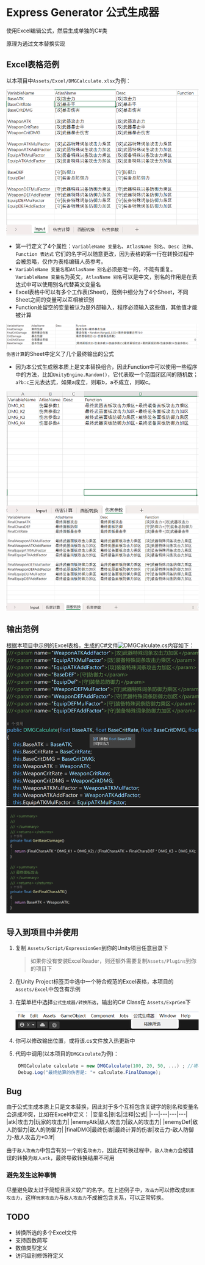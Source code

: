 # Express Generator 公式生成器
使用Excel编辑公式，然后生成单独的C#类

原理为通过文本替换实现
## Excel表格范例
以本项目中`Assets/Excel/DMGCalculate.xlsx`为例：

![](./Img/Excel_1.png)
- 第一行定义了4个属性：`VariableName 变量名`、`AtlasName 别名`、`Desc 注释`、`Function 表达式` 它们的名字可以随意更改，因为表格的第一行在转换过程中会被忽略，仅作为表格编辑人员参考。
- `VariableName 变量名`和`AtlasName 别名`必须是唯一的，不能有重复。`VariableName 变量名`为英文，`AtlasName 别名`可以是中文，别名的作用是在表达式中可以使用别名代替英文变量名
- Excel表格中可以有多个工作表(Sheet)，范例中细分为了4个Sheet，不同Sheet之间的变量可以互相被识别
- Function处留空的变量被认为是外部输入，程序必须输入这些值，其他值才能被计算

![](./Img/Excel_2.png)
`伤害计算`的Sheet中定义了几个最终输出的公式
- 因为本公式生成器本质上是文本替换组合，因此Function中可以使用一些程序中的方法，比如`UnityEngine.Random()`，它代表取一个范围闭区间的随机数；`a?b:c`三元表达式，如果a成立，则取b，a不成立，则取c。

![](./Img/Excel_3.png)
![](./Img/Excel_4.png)

## 输出范例
根据本项目中示例的Excel表格，生成的C#文件![DMGCalculate.cs](./Assets/ExprGen/DMGCalculate.cs)内容如下：
![](./Img/cs_1.png)
![](./Img/cs_2.png)

## 导入到项目中并使用
1. 复制 `Assets/Script/ExpressionGen`到你的Unity项目任意目录下
   > 如果你没有安装ExcelReader，则还额外需要复制`Assets/Plugins`到你的项目下
2. 在Unity Project标签页中选中一个符合规范的Excel表格，本项目的`Assets/Excel`中包含有示例
3. 在菜单栏中选择`公式生成器/转换所选`，输出的C# Class在 `Assets/ExprGen`下
   
   ![img](./Img/Snipaste_1.png)
4. 你可以修改输出位置，或将该.cs文件放入热更新中
5. 代码中调用(以本项目的`DMGCaculate`为例)：
   ``` csharp
    DMGCalculate calculate = new DMGCalculate(100, 20, 50, ...) ; //填写所有参数
    Debug.Log("最终结算的伤害是: "+ calculate.FinalDamage);
   ```

## Bug
由于公式生成本质上只是文本替换，因此对于多个互相包含关键字的别名和变量名会造成冲突，比如在Excel中定义：
|变量名|别名|注释|公式|
|---|---|---|---|
|atk|攻击力|玩家的攻击力|
|enemyAtk|敌人攻击力|敌人的攻击力|
|enemyDef|敌人防御力|敌人的防御力|
|finalDMG|最终伤害|最终计算的伤害|攻击力-敌人防御力-敌人攻击力*0.1f|

由于`敌人攻击力`中包含有另一个别名`攻击力`，因此在转换过程中，`敌人攻击力`会被错误的转换为`敌人atk`，最终导致转换结果不可用

### 避免发生这种事情
尽量避免取太过于简短且涵义较广的名字。在上述例子中，`攻击力`可以修改成`玩家攻击力`，这样`玩家攻击力`与`敌人攻击力`不成被包含关系，可以正常转换。


## TODO
- 转换所选的多个Excel文件
- 支持函数简写
- 数值类型定义
- 访问级别修饰符定义